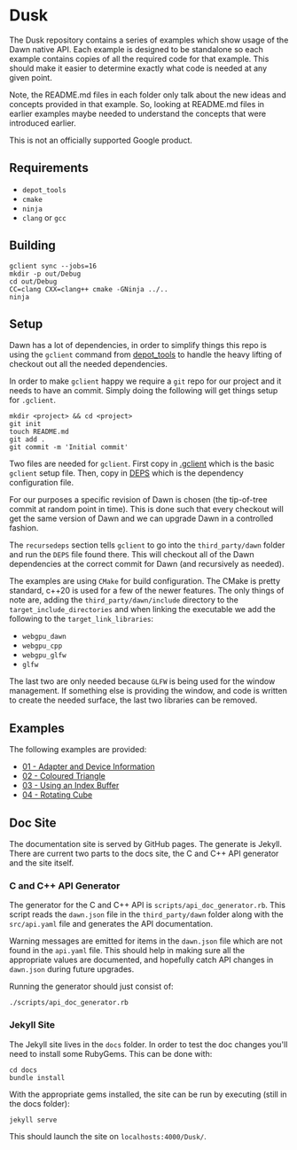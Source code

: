 # Dusk

The Dusk repository contains a series of examples which show usage of
the Dawn native API. Each example is designed to be standalone so each
example contains copies of all the required code for that example. This should
make it easier to determine exactly what code is needed at any given point.

Note, the README.md files in each folder only talk about the new ideas and
concepts provided in that example. So, looking at README.md files in earlier
examples maybe needed to understand the concepts that were introduced earlier.

This is not an officially supported Google product.

## Requirements
 * `depot_tools`
 * `cmake`
 * `ninja`
 * `clang` or `gcc`


## Building
```
gclient sync --jobs=16
mkdir -p out/Debug
cd out/Debug
CC=clang CXX=clang++ cmake -GNinja ../..
ninja
```

## Setup
Dawn has a lot of dependencies, in order to simplify things this repo is using
the `gclient` command from
[depot_tools](https://commondatastorage.googleapis.com/chrome-infra-docs/flat/depot_tools/docs/html/depot_tools_tutorial.html#_setting_up)
to handle the heavy lifting of checkout out all the needed dependencies.

In order to make `gclient` happy we require a `git` repo for our project and it
needs to have an commit. Simply doing the following will get things setup for
`.gclient`.

```
mkdir <project> && cd <project>
git init
touch README.md
git add .
git commit -m 'Initial commit'
```

Two files are needed for `gclient`. First copy in [.gclient](./.gclient) which is
the basic `gclient` setup file. Then, copy in [DEPS](./DEPS) which is the
dependency configuration file.

For our purposes a specific revision of Dawn is chosen (the tip-of-tree commit
at random point in time). This is done such that every checkout will get the
same version of Dawn and we can upgrade Dawn in a controlled fashion.

The `recursedeps` section tells `gclient` to go into the `third_party/dawn`
folder and run the `DEPS` file found there. This will checkout all of the Dawn
dependencies at the correct commit for Dawn (and recursively as needed).

The examples are using `CMake` for build configuration. The CMake is pretty
standard, c++20 is used for a few of the newer features. The only things of note
are, adding the `third_party/dawn/include` directory to the `target_include_directories`
and when linking the executable we add the following to the `target_link_libraries`:

* `webgpu_dawn`
* `webgpu_cpp`
* `webgpu_glfw`
* `glfw`

The last two are only needed because `GLFW` is being used for the window management.
If something else is providing the window, and code is written to create the
needed surface, the last two libraries can be removed.

## Examples

The following examples are provided:

* [01 - Adapter and Device Information](src/example_01/README.md)
* [02 - Coloured Triangle](src/example_02/README.md)
* [03 - Using an Index Buffer](src/example_03/README.md)
* [04 - Rotating Cube](src/example_04/README.md)

## Doc Site
The documentation site is served by GitHub pages. The generate is Jekyll. There
are current two parts to the docs site, the C and C++ API generator and the site
itself.

### C and C++ API Generator
The generator for the C and C++ API is `scripts/api_doc_generator.rb`. This script
reads the `dawn.json` file in the `third_party/dawn` folder along with the
`src/api.yaml` file and generates the API documentation.

Warning messages are emitted for items in the `dawn.json` file which are not found
in the `api.yaml` file. This should help in making sure all the appropriate
values are documented, and hopefully catch API changes in `dawn.json` during
future upgrades.

Running the generator should just consist of:

```shell
./scripts/api_doc_generator.rb
```

### Jekyll Site
The Jekyll site lives in the `docs` folder. In order to test the doc changes you'll
need to install some RubyGems. This can be done with:

```shell
cd docs
bundle install
```

With the appropriate gems installed, the site can be run by executing (still in
the docs folder):

```
jekyll serve
```

This should launch the site on `localhosts:4000/Dusk/`.
